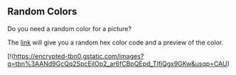 ## Random Colors 

Do you need a random color for a picture?

The [link](https://www.random.org/colors/hex) will give you a random hex color code and a preview of the color.

[!(https://encrypted-tbn0.gstatic.com/images?q=tbn%3AANd9GcQq2SpcEjlOp2_ar6fCBpQEpd_TlfiQgx9GKw&usqp=CAU)

